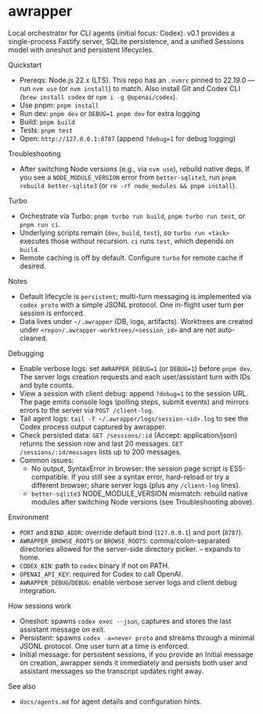# awrapper

Local orchestrator for CLI agents (initial focus: Codex). v0.1 provides a single-process Fastify server, SQLite persistence, and a unified Sessions model with oneshot and persistent lifecycles.

Quickstart

- Prereqs: Node.js 22.x (LTS). This repo has an `.nvmrc` pinned to 22.19.0 — run `nvm use` (or `nvm install`) to match. Also install Git and Codex CLI (`brew install codex` or `npm i -g @openai/codex`).
- Use pnpm: `pnpm install`
- Run dev: `pnpm dev` or `DEBUG=1 pnpm dev` for extra logging
- Build: `pnpm build`
- Tests: `pnpm test`
- Open: `http://127.0.0.1:8787` (append `?debug=1` for debug logging)

Troubleshooting

- After switching Node versions (e.g., via `nvm use`), rebuild native deps. If you see a `NODE_MODULE_VERSION` error from `better-sqlite3`, run `pnpm rebuild better-sqlite3` (or `rm -rf node_modules && pnpm install`).

Turbo

- Orchestrate via Turbo: `pnpm turbo run build`, `pnpm turbo run test`, or `pnpm run ci`.
- Underlying scripts remain (`dev`, `build`, `test`), so `turbo run <task>` executes those without recursion. `ci` runs `test`, which depends on `build`.
- Remote caching is off by default. Configure `turbo` for remote cache if desired.

Notes

- Default lifecycle is `persistent`; multi-turn messaging is implemented via `codex proto` with a simple JSONL protocol. One in-flight user turn per session is enforced.
- Data lives under `~/.awrapper` (DB, logs, artifacts). Worktrees are created under `<repo>/.awrapper-worktrees/<session_id>` and are not auto-cleaned.

Debugging

- Enable verbose logs: set `AWRAPPER_DEBUG=1` (or `DEBUG=1`) before `pnpm dev`. The server logs creation requests and each user/assistant turn with IDs and byte counts.
- View a session with client debug: append `?debug=1` to the session URL. The page emits console logs (polling steps, submit events) and mirrors errors to the server via `POST /client-log`.
- Tail agent logs: `tail -f ~/.awrapper/logs/session-<id>.log` to see the Codex process output captured by awrapper.
- Check persisted data: `GET /sessions/:id` (Accept: application/json) returns the session row and last 20 messages. `GET /sessions/:id/messages` lists up to 200 messages.
- Common issues:
  - No output, SyntaxError in browser: the session page script is ES5-compatible. If you still see a syntax error, hard-reload or try a different browser; share server logs (plus any `/client-log` lines).
  - `better-sqlite3` NODE_MODULE_VERSION mismatch: rebuild native modules after switching Node versions (see Troubleshooting above).

Environment

- `PORT` and `BIND_ADDR`: override default bind (`127.0.0.1`) and port (`8787`).
- `AWRAPPER_BROWSE_ROOTS` or `BROWSE_ROOTS`: comma/colon-separated directories allowed for the server-side directory picker. `~` expands to home.
- `CODEX_BIN`: path to `codex` binary if not on PATH.
- `OPENAI_API_KEY`: required for Codex to call OpenAI.
- `AWRAPPER_DEBUG`/`DEBUG`: enable verbose server logs and client debug integration.

How sessions work

- Oneshot: spawns `codex exec --json`, captures and stores the last assistant message on exit.
- Persistent: spawns `codex -a=never proto` and streams through a minimal JSONL protocol. One user turn at a time is enforced.
- Initial message: for persistent sessions, if you provide an Initial message on creation, awrapper sends it immediately and persists both user and assistant messages so the transcript updates right away.

See also

- `docs/agents.md` for agent details and configuration hints.

